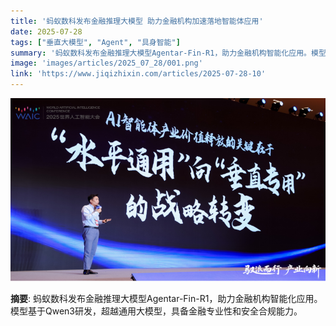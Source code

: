 ```yaml
---
title: '蚂蚁数科发布金融推理大模型 助力金融机构加速落地智能体应用'
date: 2025-07-28
tags: ["垂直大模型", "Agent", "具身智能"]
summary: '蚂蚁数科发布金融推理大模型Agentar-Fin-R1，助力金融机构智能化应用。模型基于Qwen3研发，超越通用大模型，具备金融专业性和安全合规能力。'
image: 'images/articles/2025_07_28/001.png'
link: 'https://www.jiqizhixin.com/articles/2025-07-28-10'
---
```

![蚂蚁数科发布金融推理大模型 助力金融机构加速落地智能体应用](images/articles/2025_07_28/001.png)

**摘要**: 蚂蚁数科发布金融推理大模型Agentar-Fin-R1，助力金融机构智能化应用。模型基于Qwen3研发，超越通用大模型，具备金融专业性和安全合规能力。
